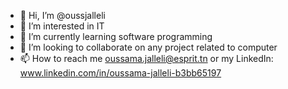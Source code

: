 - 👋 Hi, I’m @oussjalleli
- 👀 I’m interested in IT 
- 🌱 I’m currently learning software programming
- 💞️ I’m looking to collaborate on any project related to computer
- 📫 How to reach me oussama.jalleli@esprit.tn or my LinkedIn: www.linkedin.com/in/oussama-jalleli-b3bb65197

<!---
oussjalleli/oussjalleli is a ✨ special ✨ repository because its `README.md` (this file) appears on your GitHub profile.
You can click the Preview link to take a look at your changes.
--->
